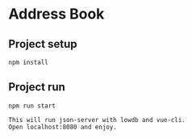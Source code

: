 # Address Book

## Project setup
```
npm install
```

## Project run
```
npm run start

This will run json-server with lowdb and vue-cli.
Open localhost:8080 and enjoy.
```